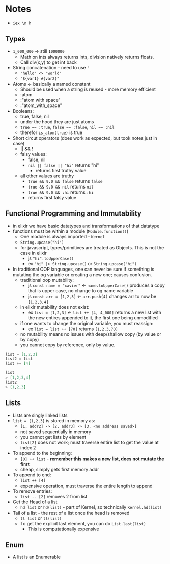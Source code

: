 # Notes

- `iex \n h`

## Types

- `1_000_000` -> still `1000000`
  - Math on ints always returns ints, division natively returns floats.
  - Call div(x,y) to get int back
- String concatenation - need to use `"`
  - `"hello" <> "world"`
  - `"${var1} #{var2}"`
- Atoms <- basically a named constant
  - Should be used when a string is reused - more memory efficient
  - :atom
  - :"atom with space"
  - :"atom_with_space"
- Booleans:
  - true, false, nil
  - under the hood they are just atoms
  - `true == :true`, `false == :false`, `nil == :nil`
  - therefor `is_atom(true)` is true  
- Short circut operators (does work as expected, but took notes just in case)
  - || && !
  - falsy values:
    - false, nil
    - `nil || false || "hi"` returns "hi"
      - returns first truthy value
  - all other values are truthy
    - `true && 9.0 && false` returns `false`
    - `true && 9.0 && nil` returns `nil`
    - `true && 9.0 && :hi` returns `:hi`
    - returns first falsy value

## Functional Programming and Immutability

- in elixir we have basic datatypes and transformations of that datatype
- functions must be within a module (`Module.function()`)
  - One module is always imported - `Kernel`
  - `String.upcase("hi")`
  - for javascript, types/primitives are treated as Objects. This is not the case in elixir
    - js `"hi".toUpperCase()`
    - ex `"hi" |> String.upcase()` or `String.upcase("hi")`
- In traditional OOP languages, one can never be sure if something is mutating the og variable or creating a new one; causes confusion.
  - traditional oop mutability:
    - js `const name = "xavier"` <- `name.toUpperCase()` produces a copy that is upper case, no change to og name variable
    - js `const arr = [1,2,3]`   <- `arr.push(4)` changes arr to now be `[1,2,3,4]`
  - in elixir mutability does not exist:
    - ex `list = [1,2,3]`        <- `list ++ [4, 4_000]` returns a new list with the new entires appended to it, the first one being unmodified
  - if one wants to change the original variable, you must reassign:
    - ex `list = list ++ [70]` returns `[1,2,3,70]`
  - no mutability means no issues with deep/shallow copy (by value or by copy)
  - you cannot copy by reference, only by value.

```elixir
list = [1,2,3]
list2 = list 
list ++ [4]

list
> [1,2,3,4]
list2
> [1,2,3]
```

## Lists

- Lists are singly linked lists
- `list = [1,2,3]` is stored in memory as:
  - `[1, addr2] -> [2, addr3] -> [3, <no address saved>]`
  - not saved sequentially in memory
  - you cannot get lists by element
  - `list[2]` does not work; must traverse entire list to get the value at index 2
- To append to the beginning:
  - `[0] ++ list` - **remember this makes a new list, does not mutate the first**
  - cheap, simply gets first memory addr
- To append to end:
  - `list ++ [4]`
  - expensive operation, must traverse the entire length to append
- To remove entries:
  - `list -- [2]` removes 2 from list
- Get the Head of a list
  - `hd list` or `hd(list)` - part of Kernel, so technically `Kernel.hd(list)`
- Tail of a list - the rest of a list once the head is removed
  - `tl list` or `tl(list)`
  - To get the explicit last element, you can do `List.last(list)`
    - This is computationally expensive

## Enum

- A list is an Enumerable
